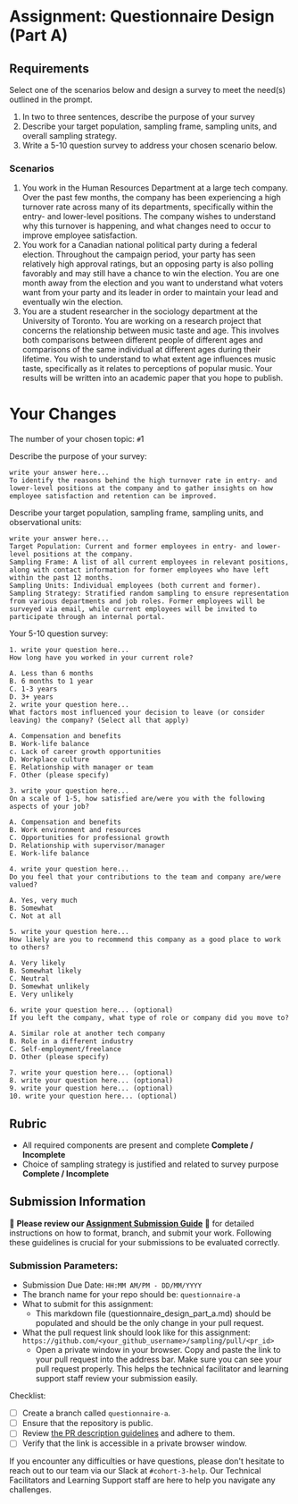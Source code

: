 # Assignment: Questionnaire Design (Part A)

## Requirements
Select one of the scenarios below and design a survey to meet the need(s) outlined in the prompt.

1.	In two to three sentences, describe the purpose of your survey
2.	Describe your target population, sampling frame, sampling units, and overall sampling strategy.
3.	Write a 5-10 question survey to address your chosen scenario below.


### Scenarios
1.	You work in the Human Resources Department at a large tech company. Over the past few months, the company has been experiencing a high turnover rate across many of its departments, specifically within the entry- and lower-level positions. The company wishes to understand why this turnover is happening, and what changes need to occur to improve employee satisfaction.
2.	You work for a Canadian national political party during a federal election. Throughout the campaign period, your party has seen relatively high approval ratings, but an opposing party is also polling favorably and may still have a chance to win the election. You are one month away from the election and you want to understand what voters want from your party and its leader in order to maintain your lead and eventually win the election.
3.	You are a student researcher in the sociology department at the University of Toronto. You are working on a research project that concerns the relationship between music taste and age. This involves both comparisons between different people of different ages and comparisons of the same individual at different ages during their lifetime. You wish to understand to what extent age influences music taste, specifically as it relates to perceptions of popular music. Your results will be written into an academic paper that you hope to publish.


# Your Changes

The number of your chosen topic: `#`1

Describe the purpose of your survey:
```
write your answer here...
To identify the reasons behind the high turnover rate in entry- and lower-level positions at the company and to gather insights on how employee satisfaction and retention can be improved.
```

Describe your target population, sampling frame, sampling units, and observational units:
```
write your answer here...
Target Population: Current and former employees in entry- and lower-level positions at the company.
Sampling Frame: A list of all current employees in relevant positions, along with contact information for former employees who have left within the past 12 months.
Sampling Units: Individual employees (both current and former).
Sampling Strategy: Stratified random sampling to ensure representation from various departments and job roles. Former employees will be surveyed via email, while current employees will be invited to participate through an internal portal.

```

Your 5-10 question survey:
```
1. write your question here...
How long have you worked in your current role?

A. Less than 6 months
B. 6 months to 1 year
C. 1-3 years
D. 3+ years
2. write your question here...
What factors most influenced your decision to leave (or consider leaving) the company? (Select all that apply)

A. Compensation and benefits
B. Work-life balance
c. Lack of career growth opportunities
D. Workplace culture
E. Relationship with manager or team
F. Other (please specify)

3. write your question here...
On a scale of 1-5, how satisfied are/were you with the following aspects of your job?

A. Compensation and benefits
B. Work environment and resources
C. Opportunities for professional growth
D. Relationship with supervisor/manager
E. Work-life balance

4. write your question here...
Do you feel that your contributions to the team and company are/were valued?

A. Yes, very much
B. Somewhat
C. Not at all

5. write your question here...
How likely are you to recommend this company as a good place to work to others?

A. Very likely
B. Somewhat likely
C. Neutral
D. Somewhat unlikely
E. Very unlikely

6. write your question here... (optional)
If you left the company, what type of role or company did you move to?

A. Similar role at another tech company
B. Role in a different industry
C. Self-employment/freelance
D. Other (please specify)

7. write your question here... (optional)
8. write your question here... (optional)
9. write your question here... (optional)
10. write your question here... (optional)
```

## Rubric

-	All required components are present and complete **Complete / Incomplete**
-	Choice of sampling strategy is justified and related to survey purpose **Complete / Incomplete**

## Submission Information

🚨 **Please review our [Assignment Submission Guide](https://github.com/UofT-DSI/onboarding/blob/main/onboarding_documents/submissions.md)** 🚨 for detailed instructions on how to format, branch, and submit your work. Following these guidelines is crucial for your submissions to be evaluated correctly.

### Submission Parameters:
* Submission Due Date: `HH:MM AM/PM - DD/MM/YYYY`
* The branch name for your repo should be: `questionnaire-a`
* What to submit for this assignment:
    * This markdown file (questionnaire_design_part_a.md) should be populated and should be the only change in your pull request.
* What the pull request link should look like for this assignment: `https://github.com/<your_github_username>/sampling/pull/<pr_id>`
    * Open a private window in your browser. Copy and paste the link to your pull request into the address bar. Make sure you can see your pull request properly. This helps the technical facilitator and learning support staff review your submission easily.

Checklist:
- [ ] Create a branch called `questionnaire-a`.
- [ ] Ensure that the repository is public.
- [ ] Review [the PR description guidelines](https://github.com/UofT-DSI/onboarding/blob/main/onboarding_documents/submissions.md#guidelines-for-pull-request-descriptions) and adhere to them.
- [ ] Verify that the link is accessible in a private browser window.

If you encounter any difficulties or have questions, please don't hesitate to reach out to our team via our Slack at `#cohort-3-help`. Our Technical Facilitators and Learning Support staff are here to help you navigate any challenges.
